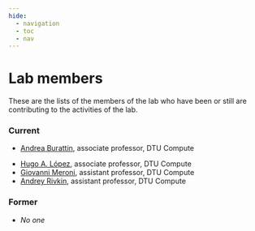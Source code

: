 ```yaml
---
hide:
  - navigation
  - toc
  - nav
---
```


# Lab members

These are the lists of the members of the lab who have been or still are contributing to the activities of the lab.

### Current

<!--intro-start-->
- [Andrea Burattin](https://orbit.dtu.dk/en/persons/andrea-burattin), associate professor, DTU Compute
<!-- - [Ekkart Kindler](https://orbit.dtu.dk/en/persons/ekkart-kindler), associate professor, DTU Compute -->
- [Hugo A. López](https://orbit.dtu.dk/en/persons/hugo-andres-lopez-acosta), associate professor, DTU Compute
- [Giovanni Meroni](https://orbit.dtu.dk/en/persons/giovanni-meroni), assistant professor, DTU Compute
- [Andrey Rivkin](https://orbit.dtu.dk/en/persons/andrey-rivkin), assistant professor, DTU Compute
<!--intro-end-->


### Former

- *No one*